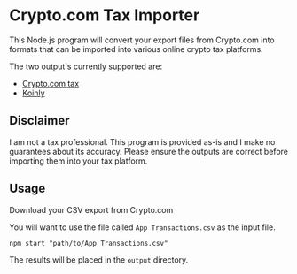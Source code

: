 # Crypto.com Tax Importer

This Node.js program will convert your export files from Crypto.com into formats that can be imported into various online crypto tax platforms.

The two output's currently supported are:
* [Crypto.com tax](https://tax.crypto.com/)
* [Koinly](https://koinly.io/)

## Disclaimer

I am not a tax professional. This program is provided as-is and I make no guarantees about its accuracy. Please ensure the outputs are correct before importing them into your tax platform.

## Usage
Download your CSV export from Crypto.com

You will want to use the file called `App Transactions.csv` as the input file.

```shell
npm start "path/to/App Transactions.csv"
```

The results will be placed in the `output` directory.
